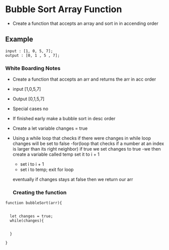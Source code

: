 # Bubble Sort Array Function
- Create a function that accepts an array and sort in in accending order

## Example
```
input : [1, 0, 5, 7];
output : [0, 1 , 5 , 7];
```


### White Boarding Notes
- Create a function that accepts an arr and returns the arr in acc order
- input [1,0,5,7]
- Output [0,1,5,7]
- Special cases no
- If finished early make a bubble sort in desc order

- Create a let variable changes = true
- Using a while loop that checks if there were changes
  in while loop changes will be set to false
  -for(loop that checks if a number at an index is larger than its right neighbor)
    if true we set changes to true
    -we then create a variable called temp set it to i + 1
    - set i to i + 1
    - set i to temp;
    exit for loop


    eventually if changes stays at false then we return our arr



    ### Creating the function
```
function bubbleSort(arr){


  let changes = true;
  while(changes){


  }

}


```
